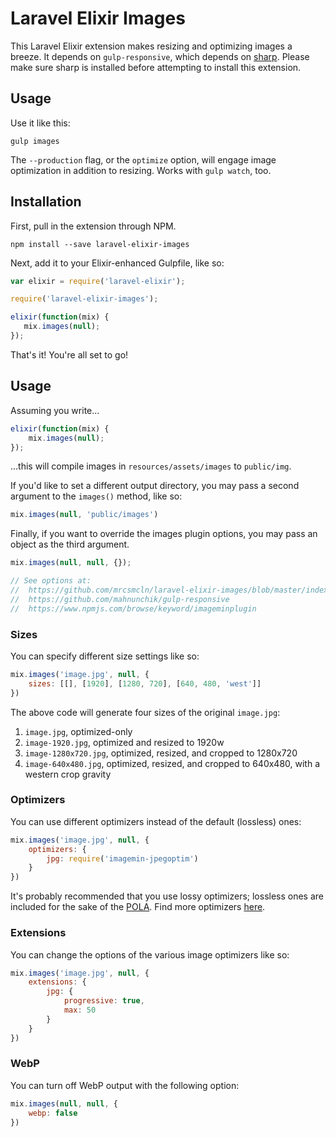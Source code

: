 # Laravel Elixir Images

This Laravel Elixir extension makes resizing and optimizing images a breeze. It depends on `gulp-responsive`, which depends on [sharp](https://www.npmjs.com/package/sharp). Please make sure sharp is installed before attempting to install this extension.

## Usage

Use it like this:

```
gulp images
```

The `--production` flag, or the `optimize` option, will engage image optimization in addition to resizing. Works with `gulp watch`, too.

## Installation

First, pull in the extension through NPM.

```
npm install --save laravel-elixir-images
```

Next, add it to your Elixir-enhanced Gulpfile, like so:

```js
var elixir = require('laravel-elixir');

require('laravel-elixir-images');

elixir(function(mix) {
   mix.images(null);
});
```

That's it! You're all set to go!

## Usage

Assuming you write...

```js
elixir(function(mix) {
    mix.images(null);
});
```

...this will compile images in `resources/assets/images` to `public/img`.

If you'd like to set a different output directory, you may pass a second argument to the `images()` method, like so:

```js
mix.images(null, 'public/images')
```

Finally, if you want to override the images plugin options, you may pass an object as the third argument.

```js
mix.images(null, null, {});

// See options at:
//  https://github.com/mrcsmcln/laravel-elixir-images/blob/master/index.js#L31
//  https://github.com/mahnunchik/gulp-responsive
//  https://www.npmjs.com/browse/keyword/imageminplugin
```

### Sizes

You can specify different size settings like so:

```js
mix.images('image.jpg', null, {
    sizes: [[], [1920], [1280, 720], [640, 480, 'west']]
})
```

The above code will generate four sizes of the original `image.jpg`:

1. `image.jpg`, optimized-only
2. `image-1920.jpg`, optimized and resized to 1920w
3. `image-1280x720.jpg`, optimized, resized, and cropped to 1280x720
4. `image-640x480.jpg`, optimized, resized, and cropped to 640x480, with a western crop gravity

### Optimizers

You can use different optimizers instead of the default (lossless) ones:

```js
mix.images('image.jpg', null, {
    optimizers: {
        jpg: require('imagemin-jpegoptim')
    }
})
```

It's probably recommended that you use lossy optimizers; lossless ones are included for the sake of the [POLA](https://en.wikipedia.org/wiki/Principle_of_least_astonishment). Find more optimizers [here](https://www.npmjs.com/browse/keyword/imageminplugin).

### Extensions

You can change the options of the various image optimizers like so:

```js
mix.images('image.jpg', null, {
    extensions: {
        jpg: {
            progressive: true,
            max: 50
        }
    }
})
```

### WebP

You can turn off WebP output with the following option:

```js
mix.images(null, null, {
    webp: false
})
```

